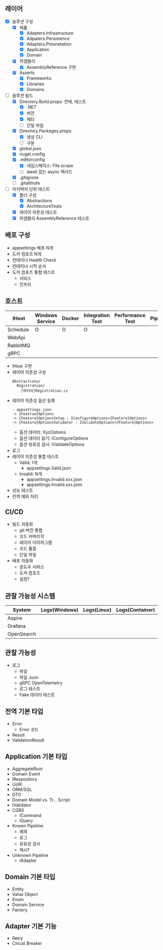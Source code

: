 ## 레이어
- [x] 솔루션 구성
  - [x] 제품
    - [x] Adapters.Infrastructure
    - [x] Adpaters.Persistence
    - [x] Adapters.Presnetation
    - [x] Application
    - [x] Domain
  - [x] 어셈블리
    - [x] AssemblyReference 구현
  - [x] Asserts
    - [x] Frameworks
    - [x] Libraries
    - [x] Domains
- [ ] 솔루션 빌드
  - [x] Directory.Build.props: 전체, 테스트
    - [x] .NET
    - [x] 버전
    - [x] 메타
    - [ ] 단일 파일
  - [x] Directory.Packages.props
    - [x] 생성 CLI
    - [ ] 구분
  - [x] global.json
  - [x] nuget.config
  - [x] .editorconfig
    - [x] 네임스페이스: File scope
    - [ ] await 없는 async 메서드
  - [x] .gitignore
  - [ ] .gitattirute
- [ ] 아키텍처 단위 테스트
  - [x] 폴더 구성
    - [x] Abstractions
    - [x] ArchitectureTests
  - [x] 레이어 의존성 테스트
  - [x] 어셈블리 AssemblyReference 테스트

## 배포 구성
- appsettings 배포 N개
- 도커 컴포즈 N개
- 컨테이너 Health Check
- 컨테이너 시작 순서
- 도커 컴포즈 통합 테스트
  - 서비스
  - 인프라

## 호스트

| IHost    | Windows Service | Docker | Integration Test | Performance Test | Pipeline(Exception) |
| ---      | ---             | ---    | ---              | ---              | ---                 |
| Schedule | O               | O      | O                |                  |                     |
| WebApi   |                 |        |                  |                  |                     |
| RabbitMQ |                 |        |                  |                  |                     |
| gRPC     |                 |        |                  |                  |                     |

- IHost 구현
- 레이어 의존성 구성
  ```
  Abstractions/
    Registration/
      {레이어}Registration.cs
  ```
- 레이어 의존성 옵션 등록
  ```
  - appsettings.json
  -> {Featrue}Options
  -> {Feature}OptionsSetup : IConfigureOptions<{Feature}Options>
  -> {Feature}OptionsValidator : IValidateOptions<{Feature}Options>
  ```
  - 옵션 데이터: XyzOptions
  - 옵션 데이터 읽기: IConfigureOptions
  - 옵션 유효성 검사: IValidateOptions
- 로그
- 레이어 의존성 통합 테스트
  - Valid: 1개
    - appsettings.Valid.json
  - Invalid: N개
    - appsettings.Invalid.xxx.json
    - appsettings.Invalid.xxx.json
- 성능 테스트
- 전역 예외 처리

## CI/CD
- 빌드 자동화
  - git 버전 통합
  - 코드 커버리지
  - 레이어 다이어그램
  - 코드 품질
  - 단일 파일
- 배포 자동화
  - 윈도우 서비스
  - 도커 컴포즈
  - 설정?

## 관찰 가능성 시스템
| System     | Logs(Windows) | Logs(Linux) | Logs(Container) | Metrics(Windows) | Metrics(Linux) | Metrics(Container) | Traces |
| ---        | ---           | ---         | ---             | ---              | ---            | ---                | ---    |
| Aspire     |               |             |                 |                  |                |                    |        |
| Grafana    |               |             |                 |                  |                |                    |        |
| OpenSearch |               |             |                 |                  |                |                    |        |

## 관찰 가능성
- 로그
  - 파일
  - 파일 Json
  - gRPC OpenTelemetry
  - 로그 테스트
  - Fake 데이터 테스트

## 전역 기본 타입
- Error
  - Error 코드
- Result
- ValidationResult

## Application 기본 타입
- AggregateRoot
- Domain Event
- IRespository
- UoW
- ORM/SQL
- DTO
- Domain Model vs. Tr... Script
- IValidator
- CQRS
  - ICommand
  - IQuery
- Known Pipeline
  - 예외
  - 로그
  - 유효성 검사
  - 캐시?
- Unknown Pipeline
  - IAdapter

## Domain 기본 타입
- Entity
- Value Object
- Enum
- Domain Service
- Factory

## Adapter 기본 기능
- Retry
- Circuit Breaker
